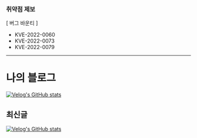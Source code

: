 ### 취약점 제보
[ 버그 바운티 ]

- KVE-2022-0060
- KVE-2022-0073
- KVE-2022-0079

------------
# 나의 블로그
[![Velog's GitHub stats](https://velog-readme-stats.vercel.app/api/badge?name=pongchi)](https://velog.io/@pongchi) 
## 최신글
[![Velog's GitHub stats](https://velog-readme-stats.vercel.app/api?name=pongchi)](https://velog.io/@pongchi)
